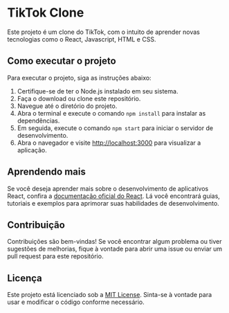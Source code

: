 # TikTok Clone

Este projeto é um clone do TikTok, com o intuito de aprender novas tecnologias como o React, Javascript, HTML e CSS.

## Como executar o projeto

Para executar o projeto, siga as instruções abaixo:

1. Certifique-se de ter o Node.js instalado em seu sistema.
2. Faça o download ou clone este repositório.
3. Navegue até o diretório do projeto.
4. Abra o terminal e execute o comando `npm install` para instalar as dependências.
5. Em seguida, execute o comando `npm start` para iniciar o servidor de desenvolvimento.
6. Abra o navegador e visite [http://localhost:3000](http://localhost:3000) para visualizar a aplicação.

## Aprendendo mais

Se você deseja aprender mais sobre o desenvolvimento de aplicativos React, confira a [documentação oficial do React](https://reactjs.org/). Lá você encontrará guias, tutoriais e exemplos para aprimorar suas habilidades de desenvolvimento.

## Contribuição

Contribuições são bem-vindas! Se você encontrar algum problema ou tiver sugestões de melhorias, fique à vontade para abrir uma issue ou enviar um pull request para este repositório.

## Licença

Este projeto está licenciado sob a [MIT License](LICENSE). Sinta-se à vontade para usar e modificar o código conforme necessário.
